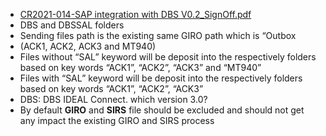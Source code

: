 - [CR2021-014-SAP integration with DBS V0.2_SignOff.pdf](https://sntuc.sharepoint.com/:b:/r/sites/VendorSite/DXC/CR%20-%20Committed%20Completed/2021/CR2021-014-SAP%20DBS%20Integration/CR2021-014-SAP%20integration%20with%20DBS%20V0.2_SignOff.pdf?csf=1&web=1&e=mhSdjI)
- DBS and DBSSAL folders
- Sending files path is the existing same GIRO path which is “Outbox
- (ACK1, ACK2, ACK3 and MT940)
- Files without “SAL” keyword will be deposit into the respectively folders based on key words “ACK1”, “ACK2”, “ACK3” and “MT940”
- Files with “SAL” keyword will be deposit into the respectively folders based on key words “ACK1”, “ACK2”, “ACK3”
- DBS:  DBS IDEAL  Connect.  which version 3.0?
- By default **GIRO** and **SIRS** file should be excluded and should not get any impact the existing GIRO and SIRS process